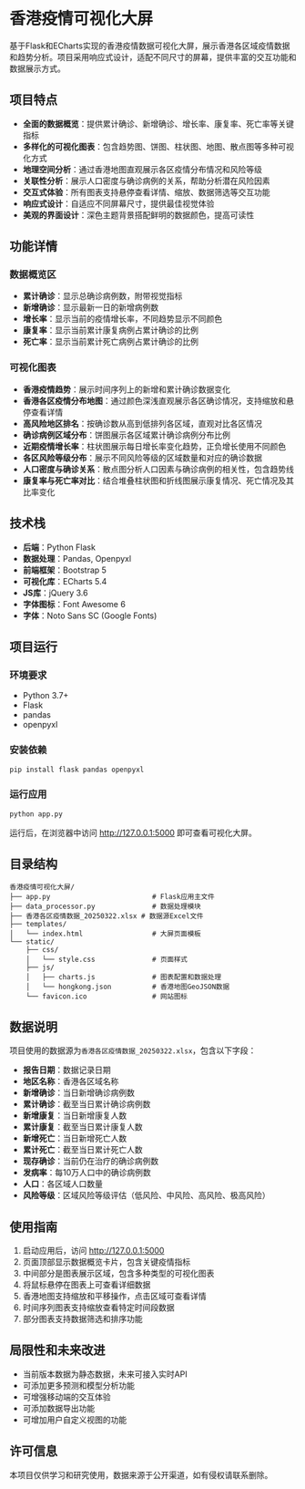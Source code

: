 # 香港疫情可视化大屏

基于Flask和ECharts实现的香港疫情数据可视化大屏，展示香港各区域疫情数据和趋势分析。项目采用响应式设计，适配不同尺寸的屏幕，提供丰富的交互功能和数据展示方式。

## 项目特点

- **全面的数据概览**：提供累计确诊、新增确诊、增长率、康复率、死亡率等关键指标
- **多样化的可视化图表**：包含趋势图、饼图、柱状图、地图、散点图等多种可视化方式
- **地理空间分析**：通过香港地图直观展示各区疫情分布情况和风险等级
- **关联性分析**：展示人口密度与确诊病例的关系，帮助分析潜在风险因素
- **交互式体验**：所有图表支持悬停查看详情、缩放、数据筛选等交互功能
- **响应式设计**：自适应不同屏幕尺寸，提供最佳视觉体验
- **美观的界面设计**：深色主题背景搭配鲜明的数据颜色，提高可读性

## 功能详情

### 数据概览区

- **累计确诊**：显示总确诊病例数，附带视觉指标
- **新增确诊**：显示最新一日的新增病例数
- **增长率**：显示当前的疫情增长率，不同趋势显示不同颜色
- **康复率**：显示当前累计康复病例占累计确诊的比例
- **死亡率**：显示当前累计死亡病例占累计确诊的比例

### 可视化图表

- **香港疫情趋势**：展示时间序列上的新增和累计确诊数据变化
- **香港各区疫情分布地图**：通过颜色深浅直观展示各区确诊情况，支持缩放和悬停查看详情
- **高风险地区排名**：按确诊数从高到低排列各区域，直观对比各区情况
- **确诊病例区域分布**：饼图展示各区域累计确诊病例分布比例
- **近期疫情增长率**：柱状图展示每日增长率变化趋势，正负增长使用不同颜色
- **各区风险等级分布**：展示不同风险等级的区域数量和对应的确诊数据
- **人口密度与确诊关系**：散点图分析人口因素与确诊病例的相关性，包含趋势线
- **康复率与死亡率对比**：结合堆叠柱状图和折线图展示康复情况、死亡情况及其比率变化

## 技术栈

- **后端**：Python Flask
- **数据处理**：Pandas, Openpyxl
- **前端框架**：Bootstrap 5
- **可视化库**：ECharts 5.4
- **JS库**：jQuery 3.6
- **字体图标**：Font Awesome 6
- **字体**：Noto Sans SC (Google Fonts)

## 项目运行

### 环境要求

- Python 3.7+
- Flask
- pandas
- openpyxl

### 安装依赖

```bash
pip install flask pandas openpyxl
```

### 运行应用

```bash
python app.py
```

运行后，在浏览器中访问 http://127.0.0.1:5000 即可查看可视化大屏。

## 目录结构

```
香港疫情可视化大屏/
├── app.py                         # Flask应用主文件
├── data_processor.py              # 数据处理模块
├── 香港各区疫情数据_20250322.xlsx # 数据源Excel文件
├── templates/
│   └── index.html                 # 大屏页面模板
└── static/
    ├── css/
    │   └── style.css              # 页面样式
    ├── js/
    │   ├── charts.js              # 图表配置和数据处理
    │   └── hongkong.json          # 香港地图GeoJSON数据
    └── favicon.ico                # 网站图标
```

## 数据说明

项目使用的数据源为`香港各区疫情数据_20250322.xlsx`，包含以下字段：

- **报告日期**：数据记录日期
- **地区名称**：香港各区域名称
- **新增确诊**：当日新增确诊病例数
- **累计确诊**：截至当日累计确诊病例数
- **新增康复**：当日新增康复人数
- **累计康复**：截至当日累计康复人数
- **新增死亡**：当日新增死亡人数
- **累计死亡**：截至当日累计死亡人数
- **现存确诊**：当前仍在治疗的确诊病例数
- **发病率**：每10万人口中的确诊病例数
- **人口**：各区域人口数量
- **风险等级**：区域风险等级评估（低风险、中风险、高风险、极高风险）

## 使用指南

1. 启动应用后，访问 http://127.0.0.1:5000
2. 页面顶部显示数据概览卡片，包含关键疫情指标
3. 中间部分是图表展示区域，包含多种类型的可视化图表
4. 将鼠标悬停在图表上可查看详细数据
5. 香港地图支持缩放和平移操作，点击区域可查看详情
6. 时间序列图表支持缩放查看特定时间段数据
7. 部分图表支持数据筛选和排序功能

## 局限性和未来改进

- 当前版本数据为静态数据，未来可接入实时API
- 可添加更多预测和模型分析功能
- 可增强移动端的交互体验
- 可添加数据导出功能
- 可增加用户自定义视图的功能

## 许可信息

本项目仅供学习和研究使用，数据来源于公开渠道，如有侵权请联系删除。 